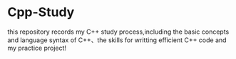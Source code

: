 # Cpp-Study
this repository records my C++ study process,including the basic concepts and language syntax of C++、the skills for writting efficient C++ code and my practice project!
